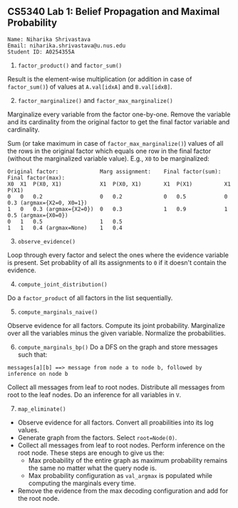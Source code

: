 ## CS5340 Lab 1: Belief Propagation and Maximal Probability

```
Name: Niharika Shrivastava
Email: niharika.shrivastava@u.nus.edu
Student ID: A0254355A
```

1. `factor_product()` and `factor_sum()`

Result is the element-wise multiplication (or addition in case of `factor_sum()`) of values at `A.val[idxA]` and `B.val[idxB]`. 

2. `factor_marginalize()` and `factor_max_marginalize()`

Marginalize every variable from the factor one-by-one. Remove the variable and its cardinality from the original factor to get the final factor variable and cardinality. 

Sum (or take maximum in case of `factor_max_marginalize()`) values of all the rows in the original factor which equals one row in the final factor (without the marginalized variable value). E.g., `X0` to be marginalized:
```
Original factor:             Marg assignment:    Final factor(sum): Final factor(max):
X0  X1  P(X0, X1)            X1  P(X0, X1)       X1  P(X1)          X1  P(X1)
0   0   0.2                  0   0.2             0   0.5            0   0.3 (argmax={X2=0, X0=1})
1   0   0.3 (argmax={X2=0})  0   0.3             1   0.9            1   0.5 (argmax={X0=0})
0   1   0.5                  1   0.5
1   1   0.4 (argmax=None)    1   0.4
``` 

3. `observe_evidence()`

Loop through every factor and select the ones where the evidence variable is present. Set probablity of all its assignments to `0` if it doesn't contain the evidence.

4. `compute_joint_distribution()`

Do a `factor_product` of all factors in the list sequentially.

5. `compute_marginals_naive()`

Observe evidence for all factors. Compute its joint probability. Marginalize over all the variables minus the given variable. Normalize the probabilities.

6. `compute_marginals_bp()`
Do a DFS on the graph and store messages such that:
```
messages[a][b] ==> message from node a to node b, followed by inference on node b
```
Collect all messages from leaf to root nodes. Distribute all messages from root to the leaf nodes. Do an inference for all variables in `V`. 

7. `map_eliminate()`

- Observe evidence for all factors. Convert all proabilities into its log values.
- Generate graph from the factors. Select `root=Node(0)`.
- Collect all messages from leaf to root nodes. Perform inference on the root node. These steps are enough to give us the:
    - Max probability of the entire graph as maximum probability remains the same no matter what the query node is.
    - Max probability configuration as `val_argmax` is populated while computing the marginals every time.
- Remove the evidence from the max decoding configuration and add for the root node.
